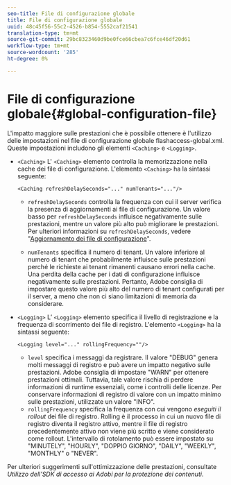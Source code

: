 ```yaml
---
seo-title: File di configurazione globale
title: File di configurazione globale
uuid: 48c45f56-55c2-4526-b854-5552caf21541
translation-type: tm+mt
source-git-commit: 29bc8323460d9be0fce66cbea7c6fce46df20d61
workflow-type: tm+mt
source-wordcount: '285'
ht-degree: 0%

---
```



# File di configurazione globale{#global-configuration-file}

L&#39;impatto maggiore sulle prestazioni che è possibile ottenere è l&#39;utilizzo delle impostazioni nel file di configurazione globale flashaccess-global.xml. Queste impostazioni includono gli elementi `<Caching>` e `<Logging>`.

* `<Caching>` L&#39; `<Caching>` elemento controlla la memorizzazione nella cache dei file di configurazione. L&#39;elemento `<Caching>` ha la sintassi seguente:

   ```
   <Caching refreshDelaySeconds="..." numTenants="..."/>
   ```

   * `refreshDelaySeconds` controlla la frequenza con cui il server verifica la presenza di aggiornamenti ai file di configurazione. Un valore basso per `refreshDelaySeconds` influisce negativamente sulle prestazioni, mentre un valore più alto può migliorare le prestazioni. Per ulteriori informazioni su `refreshDelaySeconds`, vedere &quot;[Aggiornamento dei file di configurazione](../../aaxs-protected-streaming/updating-configuration-files/updating-configuration-files-overview.md)&quot;.

   * `numTenants` specifica il numero di tenant. Un valore inferiore al numero di tenant che probabilmente influisce sulle prestazioni perché le richieste ai tenant rimanenti causano errori nella cache. Una perdita della cache per i dati di configurazione influisce negativamente sulle prestazioni. Pertanto,  Adobe consiglia di impostare questo valore più alto del numero di tenant configurati per il server, a meno che non ci siano limitazioni di memoria da considerare.

* `<Logging>` L’ `<Logging>` elemento specifica il livello di registrazione e la frequenza di scorrimento dei file di registro. L&#39;elemento `<Logging>` ha la sintassi seguente:

   ```
   <Logging level="..." rollingFrequency=""/>
   ```

   * `level` specifica i messaggi da registrare. Il valore &quot;DEBUG&quot; genera molti messaggi di registro e può avere un impatto negativo sulle prestazioni.  Adobe consiglia di impostare &quot;WARN&quot; per ottenere prestazioni ottimali. Tuttavia, tale valore rischia di perdere informazioni di runtime essenziali, come i controlli delle licenze. Per conservare informazioni di registro di valore con un impatto minimo sulle prestazioni, utilizzate un valore &quot;INFO&quot;.
   * `rollingFrequency` specifica la frequenza con cui vengono  *eseguiti il rollout* dei file di registro. Rolling è il processo in cui un nuovo file di registro diventa il registro attivo, mentre il file di registro precedentemente attivo non viene più scritto e viene considerato come rollout. L&#39;intervallo di rotolamento può essere impostato su &quot;MINUTELY&quot;, &quot;HOURLY&quot;, &quot;DOPPIO GIORNO&quot;, &quot;DAILY&quot;, &quot;WEEKLY&quot;, &quot;MONTHLY&quot; o &quot;NEVER&quot;.

Per ulteriori suggerimenti sull&#39;ottimizzazione delle prestazioni, consultate *Utilizzo dell&#39;SDK di accesso ai Adobi  per la protezione dei contenuti*.
